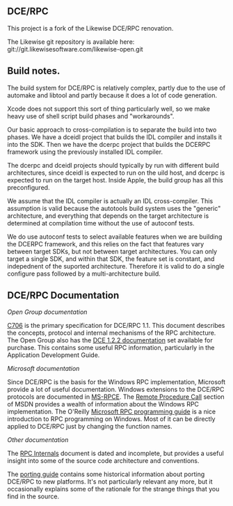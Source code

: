 DCE/RPC
-------

This project is a fork of the Likewise DCE/RPC renovation.

The Likewise git repository is available here:
    git://git.likewisesoftware.com/likewise-open.git

Build notes.
------------

The build system for DCE/RPC is relatively complex, partly due to
the use of automake and libtool and partly because it does a lot
of code generation.

Xcode does not support this sort of thing particularly well, so we
make heavy use of shell script build phases and "workarounds".

Our basic approach to cross-compilation is to separate the build
into two phases. We have a dceidl project that builds the IDL
compiler and installs it into the SDK. Then we have the dcerpc
project that builds the DCERPC framework using the previously
installed IDL compiler.

The dcerpc and dceidl projects should typically by run with different
build architectures, since dceidl is expected to run on the uild
host, and dcerpc is expected to run on the target host. Inside
Apple, the build group has all this preconfigured.

We assume that the IDL compiler is actually an IDL cross-compiler.
This assumption is valid because the autotools build system uses
the "generic" architecture, and everything that depends on the
target architecture is determined at compilation time without the
use of autoconf tests.

We do use autoconf tests to select available features when we are
building the DCERPC framework, and this relies on the fact that
features vary between target SDKs, but not between target architectures.
You can only target a single SDK, and within that SDK, the feature
set is constant, and indepednent of the suported architecture.
Therefore it is valid to do a single configure pass followed by a
multi-architecture build.

DCE/RPC Documentation
--------------------

*Open Group documentation*

[C706](http://www.opengroup.org/onlinepubs/9629399/) is the primary specification for DCE/RPC 1.1. This document describes the
concepts, protocol and internal mechanisms of the RPC architecture. The Open Group also has the [DCE 1.2.2 documentation](http://www.opengroup.org/bookstore/catalog/t151x.htm) set available for purchase. This contains some useful RPC information, particularly in the Application Development Guide.

*Microsoft documentation*

Since DCE/RPC is the basis for the Windows RPC implementation, Microsoft provide a
lot of useful documentation. Windows extensions to the DCE/RPC protocols are documented in
[MS-RPCE](http://msdn.microsoft.com/en-us/library/cc243560.aspx). The
[Remote Procedure Call](https://msdn.microsoft.com/en-us/library/aa378651.aspx) section
of MSDN provides a wealth of information about the Windows RPC
implementation. The O'Reilly
[Microsoft RPC programming guide](http://openlibrary.org/books/OL555525M/Microsoft_RPC_programming_guide)
is a nice introduction to RPC programming on Windows. Most of it
can be directly applied to DCE/RPC just by changing the function
names.

*Other documentation*

The [RPC Internals](docs/rpc-internals.pdf) document is dated and incomplete, but provides a useful insight into some of the source code architecture and conventions.

The [porting guide](docs/rpc-porting.pdf) contains some historical information about porting DCE/RPC to new platforms. It's not particularly relevant any more, but it occasionally
explains some of the rationale for the strange things that you find in the source.
